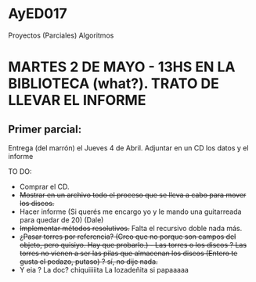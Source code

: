 # AyED017
Proyectos (Parciales) Algoritmos

# MARTES 2 DE MAYO - 13HS EN LA BIBLIOTECA (what?). TRATO DE LLEVAR EL INFORME

## Primer parcial:
  Entrega (del marrón) el Jueves 4 de Abril. Adjuntar en un CD los datos y el informe
  
  TO DO:
  + Comprar el CD.
  + ~~Mostrar en un archivo todo el proceso que se lleva a cabo para mover los discos.~~
  + Hacer informe (Si querés me encargo yo y le mando una guitarreada para quedar de 20) (Dale)
  + ~~Implementar métodos resolutivos.~~ Falta el recursivo doble nada más.
  + ~~¿Pasar torres por referencia? (Creo que no porque son campos del objeto, pero quisiyo. Hay que probarlo.) - Las torres o los discos ? Las torres no vienen a ser las pilas que almacenan los discos (Entero te gusta el pedazo, putaso) ? sí, no dije nada.~~
  + Y eia ? La doc? chiquiiiiita La lozadeñita si papaaaaa
